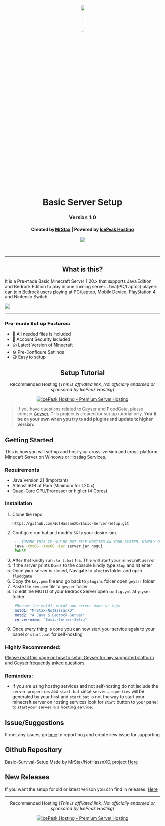 <div align="center">
<img src="https://cdn.discordapp.com/attachments/879031482113466440/1259911442124116129/5e27bd0e-b486-4234-b719-fbbc377f48aa.jpg?ex=668d6777&is=668c15f7&hm=7b8b0d38bc1f7533df885d6a82b23d58c6c92668a370936e33f2bf7c205aefac&" width="15%"/></a>
  <h1>Basic Server Setup</h1>

  <h3>Version 1.0</h3>

  <h4>Created by <a href="https://discord.gg/2VxMar6Q8n">MrStax</a> | Powered by <a href="https://discord.gg/TftXrjfkpu">IcePeak Hosting</a> </h4>

 
<!-- [![ko-fi](https://ko-fi.com/img/githubbutton_sm.svg)](https://ko-fi.com/B0B14A4MU) -->
<!-- <a href="https://discordbotlist.com/bots/814580247973986314"><img src="https://discordbotlist.com/api/v1/bots/814580247973986314/widget"></a> -->
<!-- [![support][support-image]][support-invite]-->

 <p align="center">
             <img src="https://media.discordapp.net/attachments/879031482113466440/1258368420374904932/image.png?ex=66979c6a&is=66964aea&hm=023ea2bd391fbb5aa7b60b7da64fe2d84300284075a6c217fdb684b4add88a28&=&format=webp&quality=lossless"/>
         </p>
         


 <br>

</div>

---

<h2 align="center">What is this?</h2>

It is a Pre-made Basic Minecraft Server 1.20.x that supports Java Edition and Bedrock Edition to play in one running server. Java(PC/Laptop) players can join Bedrock users playing at PC/Laptop, Mobile Device, PlayStation 4 and Nintendo Switch.

<img src="https://i.ytimg.com/vi/erLCVRsySy8/maxresdefault.jpg"/>

---

### Pre-made Set up Features:
- :file_folder: All needed files is included
- :cop: Account Security Included
- :+1: Latest Version of Minecraft
- ⚙ Pre-Configure Settings
- :smiley: Easy to setup


<h2 align="center">Setup Tutorial</h2>

<div align="center">
<p>Recommended Hosting (<i>This is affiliated link, Not officially endorsed or sponsored by IcePeak Hosting</i>)</p>
  <a href="https://discord.gg/TftXrjfkpu"><img alt="IcePeak Hosting - Premium Server Hosting" src="https://cdn.discordapp.com/attachments/1053297331707056158/1258125027149086912/standard.gif?ex=6686e7bd&is=6685963d&hm=68d9fff756affe808b924f57e90f64eb439e68725991050a36a3a38ce9f79c80&"></a>
</div>

> If you have questions related to Geyser and FloodGate, please contact [Geyser](https://discord.gg/geysermc), This project is created for set-up tutorial only. **You'll be on your own when you try to add plugins and update to higher version.**


## Getting Started
This is how you will set-up and host your cross-version and cross-platform Minecaft Server on Windows or Hosting Services.


### Requirements

- Java Version 21 (Important)
- Atleast 6GB of Ram (Minimum for 1.20.x)
- Quad-Core CPU/Processor or higher (4 Cores)

### Installation
1. Clone the repo
   ```sh
   https://github.com/NotHassanXD/Basic-Server-Setup.git
   ```
2. Configure run.bat and modify `6G` to your desire ram.
   ```bat
    :: IGNORE THIS IF YOU'RE NOT SELF-HOSTING ON YOUR SYSTEM, KINDLY DON'T INCLUDE THIS FILE!
    java -Xmx6G -Xms6G -jar server.jar nogui
    PAUSE
   ```
3. After that kindly run `start.bat` file. This will start your minecraft server
4. If the server prints `Done!` to the console kindly type `Stop` and hit enter
5. Once your server is closed, Navigate to `plugins` folder and open `floddgate`
6. Copy the `key.pem` file and go back to `plugins` folder open `geyser` folder
7. Paste the `key.pem` file to `geyser` folder
8. To edit the MOTD of your Bedrock Server open `config.yml` at `geyser` folder
   ```yml
    #Rename the motd1, motd2 and server-name strings
    motd1: "MrStax/NotHassanXD"
    motd2: "A Java & Bedrock Server"
    server-name: "Basic-Server-Setup"
   ```
9. Once every thing is done you can now start your service again to your panel or `start.bat` for self-hosting

### Highly Recommended:
[Please read this page on how to setup Geyser for any supported platform](https://github.com/GeyserMC/Geyser/wiki/Setup) and [Geyser frequently asked questions](https://github.com/GeyserMC/Geyser/wiki/FAQ).


### Reminders:

- If you are using hosting services and not self-hosting do not include the `server.properties` and `start.bat` since `server.properties` will be generated by your host and `start.bat` is not the way to start your minecraft server on hosting services look for `start` button to your panel to start your server in a hosting service.

## Issue/Suggestions

If met any issues, go [here](https://github.com/NotHassanXD/Basic-Server-Setup/issues) to report bug and create new issue for supporting

## Github Repository

Basic-Survival-Setup Made by MrStax/NotHassnXD, project [Here](https://github.com/NotHassanXD/Basic-Survival-Setup/)

## New Releases

If you want the setup for old or latest verison you can find in releases. [Here](https://github.com/NotHassanXD/Basic-Server-Setup/releases)

---

<div align="center">
<p>Recommended Hosting (<i>This is affiliated link, Not officially endorsed or sponsored by IcePeak Hosting</i>)</p>
   <a href="https://discord.gg/TftXrjfkpu"><img alt="IcePeak Hosting - Premium Server Hosting" src="https://cdn.discordapp.com/attachments/1053297331707056158/1258125027149086912/standard.gif?ex=6686e7bd&is=6685963d&hm=68d9fff756affe808b924f57e90f64eb439e68725991050a36a3a38ce9f79c80&"></a>
</div>

[support-invite]: https://discord.gg/2VxMar6Q8n
